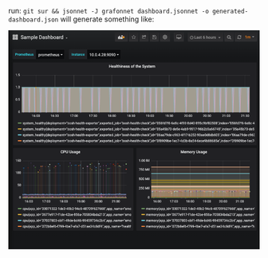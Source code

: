 run: `git sur && jsonnet -J grafonnet dashboard.jsonnet -o generated-dashboard.json` will generate something like:

![](pic/sample.png)
